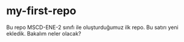 # my-first-repo
Bu repo MSCD-ENE-2 sınıfı ile oluşturduğumuz ilk repo.
Bu satırı yeni ekledik.
Bakalım neler olacak?
